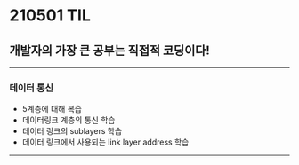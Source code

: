 # 210501 TIL
## 개발자의 가장 큰 공부는 직접적 코딩이다!
--------------------
### 데이터 통신
  * 5계층에 대해 복습
  * 데이터링크 계층의 통신 학습
  * 데이터 링크의 sublayers 학습
  * 데이터 링크에서 사용되는 link layer address 학습
------------------------------
